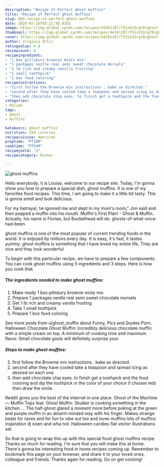 ```yaml
---
description: "Recipe of Perfect ghost muffins"
title: "Recipe of Perfect ghost muffins"
slug: 885-recipe-of-perfect-ghost-muffins
date: 2020-07-26T03:21:50.016Z
image: https://img-global.cpcdn.com/recipes/44161207/751x532cq70/ghost-muffins-recipe-main-photo.jpg
thumbnail: https://img-global.cpcdn.com/recipes/44161207/751x532cq70/ghost-muffins-recipe-main-photo.jpg
cover: https://img-global.cpcdn.com/recipes/44161207/751x532cq70/ghost-muffins-recipe-main-photo.jpg
author: Virginia Ortiz
ratingvalue: 4.8
reviewcount: 8
recipeingredient:
- "1 box pillsbury brownie minis mix"
- "1 packages nestle real semi sweet chocolate morsels"
- "1 lb rich and creamy vanilla frosting"
- "1 small toothpick"
- "1 box food coloring"
recipeinstructions:
- "first follow the Brownie mix instructions . bake as directed."
- "second after they have cooled take a teaspoon and spread icing as desired on each one"
- "then add chocolate chip eyes. to finish get a toothpick and the food coloring and dip the toothpick in the color of your choice (I choose red)  then draw the smile."
categories:
- Recipe
tags:
- ghost
- muffins

katakunci: ghost muffins 
nutrition: 259 calories
recipecuisine: American
preptime: "PT28M"
cooktime: "PT54M"
recipeyield: "3"
recipecategory: Dinner

---
```



![ghost muffins](https://img-global.cpcdn.com/recipes/44161207/751x532cq70/ghost-muffins-recipe-main-photo.jpg)

Hello everybody, it is Louise, welcome to our recipe site. Today, I'm gonna show you how to prepare a special dish, ghost muffins. It is one of my favorites food recipes. This time, I am going to make it a little bit tasty. This is gonna smell and look delicious.

For my betrayal, he ignored me and slept in my mom&#39;s room,&#34; Jon said and then popped a muffin into his mouth. Muffin&#39;s First Plan! - Ghost &amp; Muffin. Actually, his name is Florian, but Buckethead will do. ghosts-of-what-once-had-been.

ghost muffins is one of the most popular of current trending foods in the world. It is enjoyed by millions every day. It is easy, it's fast, it tastes yummy. ghost muffins is something that I have loved my entire life. They are nice and they look wonderful.


To begin with this particular recipe, we have to prepare a few components. You can cook ghost muffins using 5 ingredients and 3 steps. Here is how you cook that.

<!--inarticleads1-->

##### The ingredients needed to make ghost muffins:

1. Make ready 1 box pillsbury brownie minis mix
1. Prepare 1 packages nestle real semi sweet chocolate morsels
1. Get 1 lb rich and creamy vanilla frosting
1. Take 1 small toothpick
1. Prepare 1 box food coloring


See more posts from u/ghost_muffin about Funny, Pics and Quotes Porn. Halloween Chocolate Ghost Muffin: Incredibly delicious chocolate muffin with a simple cream on top. A minimum of cooking time and maximum flavor. Small chocolate gosts will definitely surprise your. 

<!--inarticleads2-->

##### Steps to make ghost muffins:

1. first follow the Brownie mix instructions . bake as directed.
1. second after they have cooled take a teaspoon and spread icing as desired on each one
1. then add chocolate chip eyes. to finish get a toothpick and the food coloring and dip the toothpick in the color of your choice (I choose red)  then draw the smile.


Reddit gives you the best of the internet in one place. Ghost of the Machine — Muffin Tops feat. Ghost Muffin: Skulker is cooking something in the kitchen … The half-ghost glared a moment more before poking at the green and purple muffin in an absent-minded way with his finger. Makes strange beats for raves and for fun to vibe out too and loves muffins lots of muffins inspiration dj sisen and wha not. Halloween candies flat vector illustrations set. 

So that is going to wrap this up with this special food ghost muffins recipe. Thanks so much for reading. I'm sure that you will make this at home. There's gonna be interesting food in home recipes coming up. Remember to bookmark this page on your browser, and share it to your loved ones, colleague and friends. Thanks again for reading. Go on get cooking!
